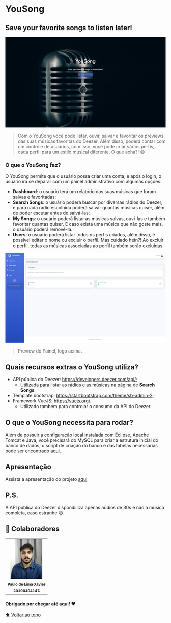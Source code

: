 # YouSong

## Save your favorite songs to listen later!

<img src="assets-readme/welcome.png" alt="Welcome Page ">

> Com o YouSong você pode listar, ouvir, salvar e favoritar os previews das suas músicas favoritas do Deezer. Além disso, poderá contar com um controle de usuários, com isso, você pode criar vários perfis, cada perfil para um estilo musical diferente. O que acha?! 😄

### O que o YouSong faz?

O YouSong permite que o usuário possa criar uma conta, e após o login, o usuário irá se deparar com um painel administrativo com algumas opções:

- **Dashboard**: o usuário terá um relatório das suas músicas que foram salvas e favoritadas;
- **Search Songs**: o usuário poderá buscar por diversas rádios do Deezer, e para cada rádio escolhida poderá salvar quantas músicas quiser, além de poder escutar antes de salvá-las;
- **My Songs**: o usuário poderá listar as músicas salvas, ouvi-las e também favoritar quantas quiser. E caso exista uma música que não goste mais, o usuário poderá removê-la.
- **Users**: o usuário poderá listar todos os perfis criados, além disso, é possível editar o nome ou excluir o perfil. Mas cuidado hein?! Ao excluir o perfil, todas as músicas associadas ao perfil também serão excluídas.

<img src="assets-readme/painel.png" alt="Painel Administrativo">

> Preview do Painel, logo acima.

## Quais recursos extras o YouSong utiliza?

- API pública do Deezer: https://developers.deezer.com/api/;
  - Utilizada para listar as rádios e as músicas na página de **Search Songs**.
- Template bootstrap: https://startbootstrap.com/theme/sb-admin-2;
- Framework VueJS: https://vuejs.org/.
  -  Utilizado também para controlar o consumo da API do Deezer.

## O que o YouSong necessita para rodar?

Além de possuir a configuração local instalada com Eclipse, Apache Tomcat e Java, você precisará do MySQL para criar a estrutura inicial do banco de dados, o script de criação do banco e das tabelas necessárias pode ser encontrado [aqui](script-mysql/script-mysql.sql).

## Apresentação

Assista a apresentação do projeto [aqui](https://drive.google.com/file/d/1XRk7M_TIXdEMTwWoB3_4nFJ1wSzsLGIY/view?usp=sharing).

## P.S.

A API pública do Deezer disponibiliza apenas aúdios de 30s e não a música completa, caso estranhe 😄.

## 🤝 Colaboradores

<table>
  <tr>
    <td align="center">
      <a href="#">
        <img src="assets-readme/me.jpg" width="100px;" alt="Foto do Iuri Silva no GitHub"/><br>
        <sub>
          <b>Paulo de Lima Xavier </b>
        </sub>
        <br>
        <sub>
          <b>20190104147</b>
        </sub>
      </a>
    </td>
  </tr>
</table>

#### Obrigado por chegar até aqui! ❤️ <br>

[⬆ Voltar ao topo](#YouSong)<br>